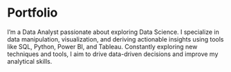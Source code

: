 # Portfolio
I’m a Data Analyst passionate about exploring Data Science. I specialize in data manipulation, visualization, and deriving actionable insights using tools like SQL, Python, Power BI, and Tableau. Constantly exploring new techniques and tools, I aim to drive data-driven decisions and improve my analytical skills.
